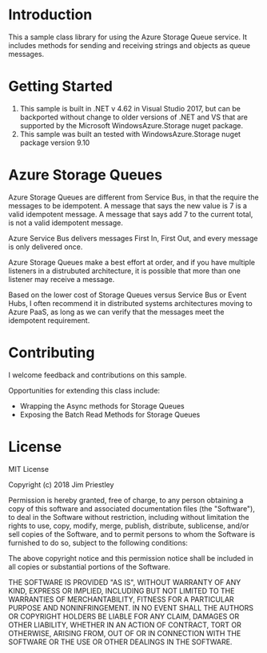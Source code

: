 # Introduction 
This a sample class library for using the Azure Storage Queue service. It includes methods for sending and receiving strings and objects as queue messages.

# Getting Started
1.	This sample is built in .NET v 4.62 in Visual Studio 2017, but can be backported without change to older versions of .NET and VS that are supported by the Microsoft WindowsAzure.Storage nuget package.
2.	This sample was built an tested with WindowsAzure.Storage nuget package version 9.10

# Azure Storage Queues
Azure Storage Queues are different from Service Bus, in that the require the messages to be idempotent.
A message that says the new value is 7 is a valid idempotent message. A message that says add 7 to the current total, is not a valid idempotent message.

Azure Service Bus delivers messages First In, First Out, and every message is only delivered once.

Azure Storage Queues make a best effort at order, and if you have multiple listeners in a distrubuted architecture, it is possible that more than one listener may receive a message.

Based on the lower cost of Storage Queues versus Service Bus or Event Hubs, I often recommend it in distributed systems architectures moving to Azure PaaS, as long as we can verify that the messages meet the idempotent requirement.

# Contributing
I welcome feedback and contributions on this sample.

Opportunities for extending this class include:
- Wrapping the Async methods for Storage Queues
- Exposing the Batch Read Methods for Storage Queues

# License

MIT License

Copyright (c) 2018 Jim Priestley

Permission is hereby granted, free of charge, to any person obtaining a copy
of this software and associated documentation files (the "Software"), to deal
in the Software without restriction, including without limitation the rights
to use, copy, modify, merge, publish, distribute, sublicense, and/or sell
copies of the Software, and to permit persons to whom the Software is
furnished to do so, subject to the following conditions:

The above copyright notice and this permission notice shall be included in all
copies or substantial portions of the Software.

THE SOFTWARE IS PROVIDED "AS IS", WITHOUT WARRANTY OF ANY KIND, EXPRESS OR
IMPLIED, INCLUDING BUT NOT LIMITED TO THE WARRANTIES OF MERCHANTABILITY,
FITNESS FOR A PARTICULAR PURPOSE AND NONINFRINGEMENT. IN NO EVENT SHALL THE
AUTHORS OR COPYRIGHT HOLDERS BE LIABLE FOR ANY CLAIM, DAMAGES OR OTHER
LIABILITY, WHETHER IN AN ACTION OF CONTRACT, TORT OR OTHERWISE, ARISING FROM,
OUT OF OR IN CONNECTION WITH THE SOFTWARE OR THE USE OR OTHER DEALINGS IN THE
SOFTWARE.
